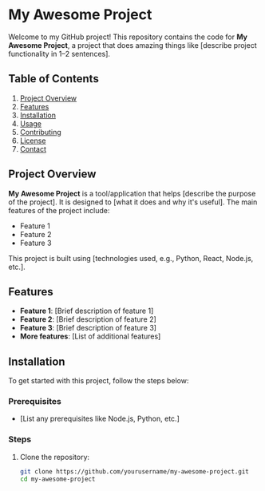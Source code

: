 # My Awesome Project

Welcome to my GitHub project! This repository contains the code for **My Awesome Project**, a project that does amazing things like [describe project functionality in 1–2 sentences]. 

## Table of Contents
1. [Project Overview](#project-overview)
2. [Features](#features)
3. [Installation](#installation)
4. [Usage](#usage)
5. [Contributing](#contributing)
6. [License](#license)
7. [Contact](#contact)

## Project Overview

**My Awesome Project** is a tool/application that helps [describe the purpose of the project]. It is designed to [what it does and why it's useful]. The main features of the project include:

- Feature 1
- Feature 2
- Feature 3

This project is built using [technologies used, e.g., Python, React, Node.js, etc.].

## Features

- **Feature 1**: [Brief description of feature 1]
- **Feature 2**: [Brief description of feature 2]
- **Feature 3**: [Brief description of feature 3]
- **More features**: [List of additional features]

## Installation

To get started with this project, follow the steps below:

### Prerequisites

- [List any prerequisites like Node.js, Python, etc.]

### Steps

1. Clone the repository:

   ```bash
   git clone https://github.com/yourusername/my-awesome-project.git
   cd my-awesome-project
